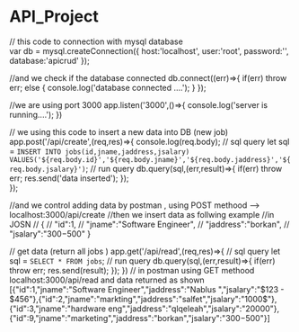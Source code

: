 # API_Project
// this code to connection with mysql database  
var db = mysql.createConnection({
    host:'localhost',
    user:'root',
    password:'',
    database:'apicrud'
});



//and we check if the database connected
db.connect((err)=>{
    if(err) throw err;
    else
    {
        console.log('database connected ....');
    }
});




//we are using port 3000
app.listen('3000',()=>{
    console.log('server is running....');
})



// we using this code to insert a new data into DB (new job)
app.post('/api/create',(req,res)=>{
    console.log(req.body);
    // sql query 
    let sql = ` INSERT INTO jobs(id,jname,jaddress,jsalary)
                VALUES('${req.body.id}','${req.body.jname}','${req.body.jaddress}','${req.body.jsalary}')
               `;
    // run query 
    db.query(sql,(err,result)=>{
            if(err) throw err;
            res.send('data inserted');
    });        
});


//and we control adding data by postman , using POST methood --> localhost:3000/api/create
//then we insert data as follwing example
//in JOSN
// {
//  "id":1,
//   "jname":"Software Engineer",
//          "jaddress":"borkan",
//           "jsalary":"300$-500$"  }



// get data (return all jobs )
app.get('/api/read',(req,res)=>{
    // sql query 
    let sql = `SELECT * FROM jobs`;
    // run query 
    db.query(sql,(err,result)=>{
        if(err) throw err;
        res.send(result);
    });
})
// in postman using GET methood localhost:3000/api/read
 and data returned as shown 
 [{"id":1,"jname":"Software Engineer","jaddress":"Nablus ","jsalary":"$123 - $456"},{"id":2,"jname":"markting","jaddress":"salfet","jsalary":"1000$"},
 {"id":3,"jname":"hardware eng","jaddress":"qlqeleah","jsalary":"20000"},
  {"id":9,"jname":"marketing","jaddress":"borkan","jsalary":"300$-500$"}]
